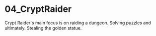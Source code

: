 # 04_CryptRaider
Crypt Raider's main focus is on raiding a dungeon. Solving puzzles and ultimately. Stealing the golden statue.
